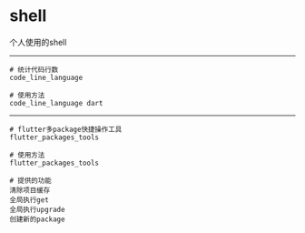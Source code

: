 # shell
个人使用的shell

---

    # 统计代码行数
    code_line_language
    
    # 使用方法
    code_line_language dart

---

    # flutter多package快捷操作工具
    flutter_packages_tools
    
    # 使用方法
    flutter_packages_tools

    # 提供的功能
    清除项目缓存
    全局执行get
    全局执行upgrade
    创建新的package


